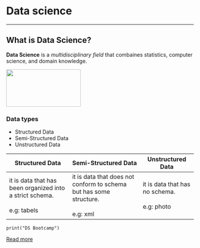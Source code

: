 # **Data  science**
---
## What is Data Science?
**Data Science** is a *multidisciplinary field* that combaines statistics, computer science, and domain knowledge.

<img src="DS.png" width="200" height="100">

### Data types

* Structured Data
* Semi-Structured Data
* Unstructured Data

| **Structured Data** | **Semi-Structured Data** | **Unstructured Data** |
| ----------- | ----------- | ----------- |
| it is data that has been organized into a strict schema. <br /><br /> e.g: tabels | it is data that does not conform to schema but has some structure. <br /><br /> e.g: xml | it is data that has no schema. <br /> <br /> e.g: photo |

`print("DS Bootcamp")`

[Read more](https://github.com/Faris-ML/Day3-Lab3-Markdown)


